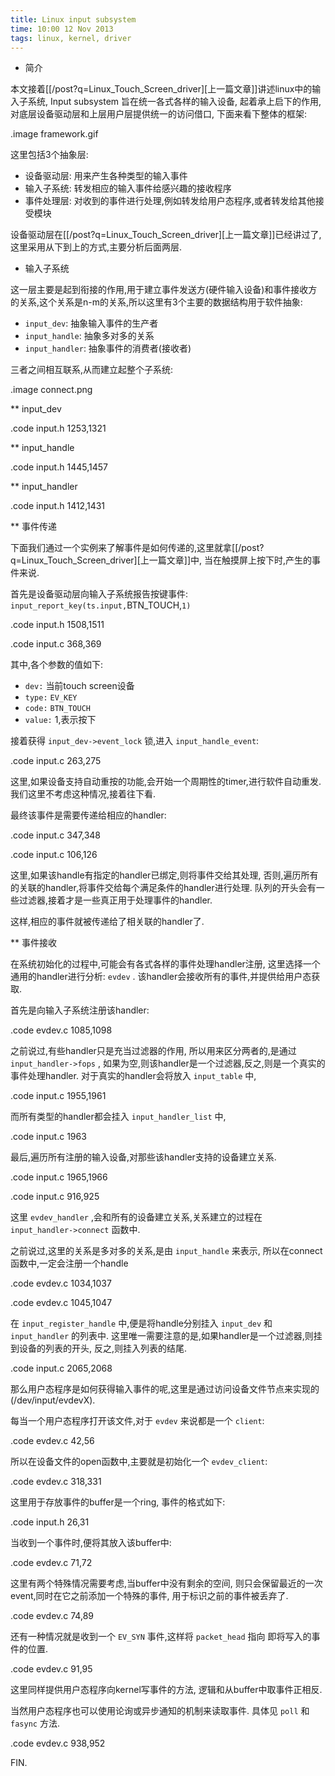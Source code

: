 ```yaml
---
title: Linux input subsystem
time: 10:00 12 Nov 2013
tags: linux, kernel, driver
---
```


* 简介

本文接着[[/post?q=Linux_Touch_Screen_driver][上一篇文章]]讲述linux中的输入子系统, Input subsystem 旨在统一各式各样的输入设备,
起着承上启下的作用,对底层设备驱动层和上层用户层提供统一的访问借口,
下面来看下整体的框架:

.image framework.gif

这里包括3个抽象层:

- 设备驱动层: 用来产生各种类型的输入事件
- 输入子系统: 转发相应的输入事件给感兴趣的接收程序
- 事件处理层: 对收到的事件进行处理,例如转发给用户态程序,或者转发给其他接受模块

设备驱动层在[[/post?q=Linux_Touch_Screen_driver][上一篇文章]]已经讲过了,
这里采用从下到上的方式,主要分析后面两层.

* 输入子系统

这一层主要是起到衔接的作用,用于建立事件发送方(硬件输入设备)和事件接收方的关系,这个关系是n-m的关系,所以这里有3个主要的数据结构用于软件抽象:

- `input_dev`: 抽象输入事件的生产者
- `input_handle`: 抽象多对多的关系
- `input_handler`: 抽象事件的消费者(接收者)

三者之间相互联系,从而建立起整个子系统:

.image connect.png

** input_dev

.code input.h 1253,1321

** input_handle

.code input.h 1445,1457

** input_handler

.code input.h 1412,1431

** 事件传递

下面我们通过一个实例来了解事件是如何传递的,这里就拿[[/post?q=Linux_Touch_Screen_driver][上一篇文章]]中,
当在触摸屏上按下时,产生的事件来说.

首先是设备驱动层向输入子系统报告按键事件: `input_report_key(ts.input,`BTN_TOUCH,`1)`

.code input.h 1508,1511

.code input.c 368,369

其中,各个参数的值如下:

- `dev:` 当前touch screen设备
- `type:` `EV_KEY`
- `code:` `BTN_TOUCH`
- `value:` 1,表示按下

接着获得 `input_dev->event_lock` 锁,进入 `input_handle_event`:

.code input.c 263,275

这里,如果设备支持自动重按的功能,会开始一个周期性的timer,进行软件自动重发.
我们这里不考虑这种情况,接着往下看.

最终该事件是需要传递给相应的handler:

.code input.c 347,348

.code input.c 106,126

这里,如果该handle有指定的handler已绑定,则将事件交给其处理,
否则,遍历所有的关联的handler,将事件交给每个满足条件的handler进行处理.
队列的开头会有一些过滤器,接着才是一些真正用于处理事件的handler.

这样,相应的事件就被传递给了相关联的handler了.

** 事件接收

在系统初始化的过程中,可能会有各式各样的事件处理handler注册,
这里选择一个通用的handler进行分析: `evdev` .
该handler会接收所有的事件,并提供给用户态获取.

首先是向输入子系统注册该handler:

.code evdev.c 1085,1098

之前说过,有些handler只是充当过滤器的作用,
所以用来区分两者的,是通过 `input_handler->fops` ,
如果为空,则该handler是一个过滤器,反之,则是一个真实的事件处理handler.
对于真实的handler会将放入 `input_table` 中,

.code input.c 1955,1961

而所有类型的handler都会挂入 `input_handler_list` 中,

.code input.c 1963

最后,遍历所有注册的输入设备,对那些该handler支持的设备建立关系.

.code input.c 1965,1966

.code input.c 916,925

这里 `evdev_handler` ,会和所有的设备建立关系,关系建立的过程在
`input_handler->connect` 函数中.

之前说过,这里的关系是多对多的关系,是由 `input_handle` 来表示,
所以在connect函数中,一定会注册一个handle

.code evdev.c 1034,1037

.code evdev.c 1045,1047

在 `input_register_handle` 中,便是将handle分别挂入 `input_dev`
和 `input_handler` 的列表中.
这里唯一需要注意的是,如果handler是一个过滤器,则挂到设备的列表的开头,
反之,则挂入列表的结尾.

.code input.c 2065,2068

那么用户态程序是如何获得输入事件的呢,这里是通过访问设备文件节点来实现的
(/dev/input/evdevX).

每当一个用户态程序打开该文件,对于 `evdev` 来说都是一个 `client`:

.code evdev.c 42,56

所以在设备文件的open函数中,主要就是初始化一个 `evdev_client`:

.code evdev.c 318,331

这里用于存放事件的buffer是一个ring, 事件的格式如下:

.code input.h 26,31

当收到一个事件时,便将其放入该buffer中:

.code evdev.c 71,72

这里有两个特殊情况需要考虑,当buffer中没有剩余的空间,
则只会保留最近的一次event,同时在它之前添加一个特殊的事件,
用于标识之前的事件被丢弃了.

.code evdev.c 74,89

还有一种情况就是收到一个 `EV_SYN` 事件,这样将 `packet_head` 指向
即将写入的事件的位置.

.code evdev.c 91,95

这里同样提供用户态程序向kernel写事件的方法,
逻辑和从buffer中取事件正相反.

当然用户态程序也可以使用论询或异步通知的机制来读取事件.
具体见 `poll` 和 `fasync` 方法.

.code evdev.c 938,952

FIN.

